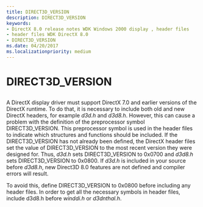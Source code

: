 ```yaml
---
title: DIRECT3D_VERSION
description: DIRECT3D_VERSION
keywords:
- DirectX 8.0 release notes WDK Windows 2000 display , header files
- header files WDK DirectX 8.0
- DIRECT3D_VERSION
ms.date: 04/20/2017
ms.localizationpriority: medium
---
```


# DIRECT3D\_VERSION


## <span id="ddk_direct3d_version_gg"></span><span id="DDK_DIRECT3D_VERSION_GG"></span>


A DirectX display driver must support DirectX 7.0 and earlier versions of the DirectX runtime. To do that, it is necessary to include both old and new DirectX headers, for example *d3d.h* and *d3d8.h*. However, this can cause a problem with the definition of the preprocessor symbol DIRECT3D\_VERSION. This preprocessor symbol is used in the header files to indicate which structures and functions should be included. If the DIRECT3D\_VERSION has not already been defined, the DirectX header files set the value of DIRECT3D\_VERSION to the most recent version they were designed for. Thus, *d3d.h* sets DIRECT3D\_VERSION to 0x0700 and *d3d8.h* sets DIRECT3D\_VERSION to 0x0800. If *d3d.h* is included in your source before *d3d8.h*, new Direct3D 8.0 features are not defined and compiler errors will result.

To avoid this, define DIRECT3D\_VERSION to 0x0800 before including any header files. In order to get all the necessary symbols in header files, include d3d8.h before *winddi.h* or *d3dnthal.h*.

 

 





